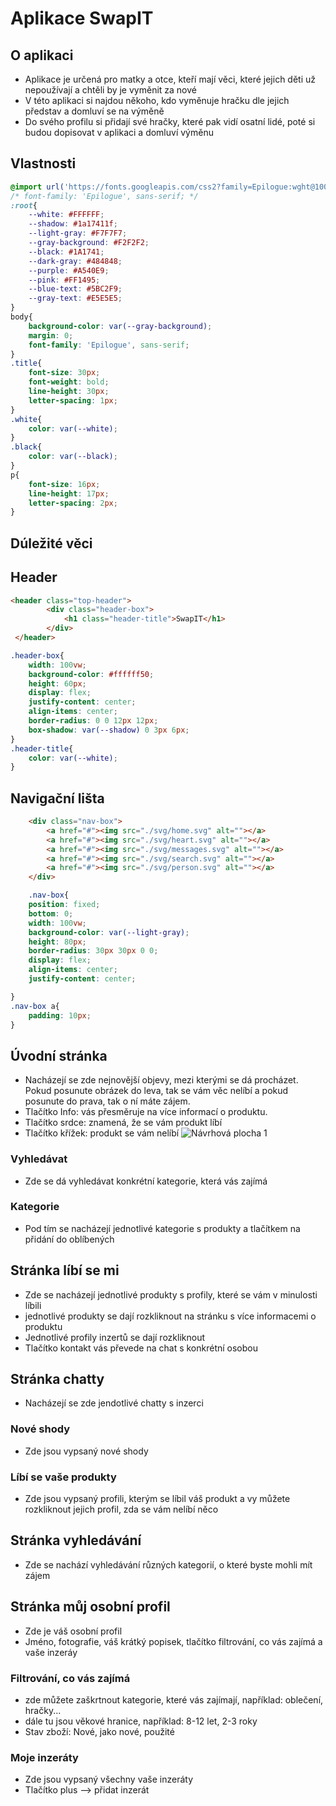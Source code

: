 # Aplikace SwapIT
## O aplikaci
- Aplikace je určená pro matky a otce, kteří mají věci, které jejich děti už nepoužívají a chtěli by je vyměnit za nové
- V této aplikaci si najdou někoho, kdo vyměnuje hračku dle jejich představ a domluví se na výměně
- Do svého profilu si přidají své hračky, které pak vidí osatní lidé, poté si budou dopisovat v aplikaci a domluví výměnu 
## Vlastnosti
```css
@import url('https://fonts.googleapis.com/css2?family=Epilogue:wght@100;300;400;600;700;800&display=swap');
/* font-family: 'Epilogue', sans-serif; */
:root{
    --white: #FFFFFF;
    --shadow: #1a17411f;
    --light-gray: #F7F7F7;
    --gray-background: #F2F2F2;
    --black: #1A1741;
    --dark-gray: #484848;
    --purple: #A540E9;
    --pink: #FF1495;
    --blue-text: #5BC2F9;
    --gray-text: #E5E5E5;
}
body{
    background-color: var(--gray-background);
    margin: 0;
    font-family: 'Epilogue', sans-serif; 
}
.title{
    font-size: 30px;
    font-weight: bold;
    line-height: 30px;
    letter-spacing: 1px;
}
.white{
    color: var(--white);
}
.black{
    color: var(--black);
}
p{
    font-size: 16px;
    line-height: 17px;
    letter-spacing: 2px;
}
```

## Dúležité věci

## Header
```html
<header class="top-header">
        <div class="header-box">
            <h1 class="header-title">SwapIT</h1>
        </div>
 </header>
```
```css
.header-box{
    width: 100vw;
    background-color: #ffffff50;
    height: 60px;
    display: flex;
    justify-content: center;
    align-items: center;
    border-radius: 0 0 12px 12px;
    box-shadow: var(--shadow) 0 3px 6px;
}
.header-title{
    color: var(--white);
}
```
## Navigační lišta
```html
    <div class="nav-box">
        <a href="#"><img src="./svg/home.svg" alt=""></a>
        <a href="#"><img src="./svg/heart.svg" alt=""></a>
        <a href="#"><img src="./svg/messages.svg" alt=""></a>
        <a href="#"><img src="./svg/search.svg" alt=""></a>
        <a href="#"><img src="./svg/person.svg" alt=""></a>
    </div>
```

```css
    .nav-box{
    position: fixed;
    bottom: 0;
    width: 100vw;
    background-color: var(--light-gray);
    height: 80px;
    border-radius: 30px 30px 0 0;
    display: flex;
    align-items: center;
    justify-content: center;

}
.nav-box a{
    padding: 10px;
}
```
## Úvodní stránka
- Nacházejí se zde nejnovější objevy, mezi kterými se dá procházet. Pokud posunute obrázek do leva, tak se vám věc nelíbí a pokud posunute do prava, tak o ní máte zájem. 
- Tlačítko Info: vás přesměruje na více informací o produktu. 
- Tlačítko srdce: znamená, že se vám produkt líbí
- Tlačítko křížek: produkt se vám nelíbí
![Návrhová plocha 1](https://user-images.githubusercontent.com/79641987/162609725-4e1ebdae-69d5-4007-9a9e-31c17e75ad25.jpg)

### Vyhledávat
- Zde se dá vyhledávat konkrétní kategorie, která vás zajímá
### Kategorie
- Pod tím se nacházejí jednotlivé kategorie s produkty a tlačítkem na přidání do oblíbených 
## Stránka líbí se mi
- Zde se nacházejí jednotlivé produkty s profily, které se vám v minulosti líbili
- jednotlivé produkty se dají rozkliknout na stránku s více informacemi o produktu
- Jednotlivé profily inzertů se dají rozkliknout
- Tlačítko kontakt vás převede na chat s konkrétní osobou
## Stránka chatty
- Nacházejí se zde jendotlivé chatty s inzerci
### Nové shody
- Zde jsou vypsaný nové shody
### Líbí se vaše produkty
- Zde jsou vypsaný profili, kterým se líbil váš produkt a vy můžete rozkliknout jejich profil, zda se vám nelíbí něco 
## Stránka vyhledávání
- Zde se nachází vyhledávání různých kategorií, o které byste mohli mít zájem
## Stránka můj osobní profil 
- Zde je váš osobní profil
- Jméno, fotografie, váš krátký popisek, tlačítko filtrování, co vás zajímá a vaše inzeráy
### Filtrování, co vás zajímá
- zde můžete zaškrtnout kategorie, které vás zajímají, například: oblečení, hračky...
- dále tu jsou věkové hranice, například: 8-12 let, 2-3 roky
- Stav zboží: Nové, jako nové, použité
### Moje inzeráty
- Zde jsou vypsaný všechny vaše inzeráty
- Tlačítko plus –> přidat inzerát
